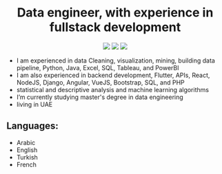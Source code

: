 <h1 align="center">Data engineer, with experience in fullstack development</h1>
<p align="center">
    <a href="https://www.linkedin.com/in/ahmuharram/"><img src="https://img.shields.io/badge/linkedin-%230177B5?style=flat&logo=linkedin&logoColor=white"/></a>
    <a href="mailto:ahmuharram77@gmail.com"><img src="https://img.shields.io/badge/gmail-%23D14836.svg?&style=flat&logo=gmail&logoColor=white"/></a>
    <a href="https://wa.me/<+971586327876>"><img src="https://img.shields.io/badge/whatsapp-%25D366.svg?&style=flat&logo=whatsapp&logoColor=white"/></a>
  </p>

- I am experienced in data Cleaning, visualization, mining, building data pipeline, Python, Java, Excel,  SQL, Tableau, and PowerBI
- I am also experienced in backend development, Flutter, APIs, React,  NodeJS, Django, Angular, VueJS, Bootstrap, SQL, and PHP
- statistical and descriptive analysis and machine learning algorithms
- I’m currently studying master's degree in data engineering
- living in UAE

## Languages:
- Arabic
- English
- Turkish
- French
